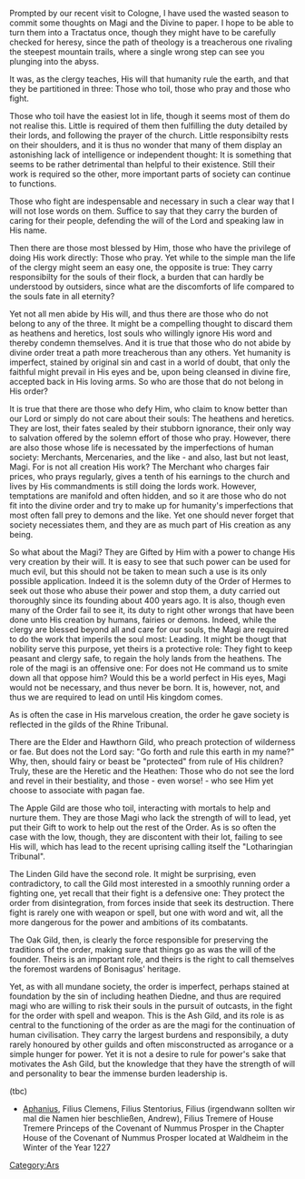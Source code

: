 Prompted by our recent visit to Cologne, I have used the wasted season
to commit some thoughts on Magi and the Divine to paper. I hope to be
able to turn them into a Tractatus once, though they might have to be
carefully checked for heresy, since the path of theology is a
treacherous one rivaling the steepest mountain trails, where a single
wrong step can see you plunging into the abyss.

It was, as the clergy teaches, His will that humanity rule the earth,
and that they be partitioned in three: Those who toil, those who pray
and those who fight.

Those who toil have the easiest lot in life, though it seems most of
them do not realise this. Little is required of them then fulfilling the
duty detailed by their lords, and following the prayer of the church.
Little responsibilty rests on their shoulders, and it is thus no wonder
that many of them display an astonishing lack of intelligence or
independent thought: It is something that seems to be rather detrimental
than helpful to their existence. Still their work is required so the
other, more important parts of society can continue to functions.

Those who fight are indespensable and necessary in such a clear way that
I will not lose words on them. Suffice to say that they carry the burden
of caring for their people, defending the will of the Lord and speaking
law in His name.

Then there are those most blessed by Him, those who have the privilege
of doing His work directly: Those who pray. Yet while to the simple man
the life of the clergy might seem an easy one, the opposite is true:
They carry responsibilty for the souls of their flock, a burden that can
hardly be understood by outsiders, since what are the discomforts of
life compared to the souls fate in all eternity?

Yet not all men abide by His will, and thus there are those who do not
belong to any of the three. It might be a compelling thought to discard
them as heathens and heretics, lost souls who willingly ignore His word
and thereby condemn themselves. And it is true that those who do not
abide by divine order treat a path more treacherous than any others. Yet
humanity is imperfect, stained by original sin and cast in a world of
doubt, that only the faithful might prevail in His eyes and be, upon
being cleansed in divine fire, accepted back in His loving arms. So who
are those that do not belong in His order?

It is true that there are those who defy Him, who claim to know better
than our Lord or simply do not care about their souls: The heathens and
heretics. They are lost, their fates sealed by their stubborn ignorance,
their only way to salvation offered by the solemn effort of those who
pray. However, there are also those whose life is necessated by the
imperfections of human society: Merchants, Mercenaries, and the like -
and also, last but not least, Magi. For is not all creation His work?
The Merchant who charges fair prices, who prays regularly, gives a tenth
of his earnings to the church and lives by His commandments is still
doing the lords work. However, temptations are manifold and often
hidden, and so it are those who do not fit into the divine order and try
to make up for humanity's imperfections that most often fall prey to
demons and the like. Yet one should never forget that society
necessiates them, and they are as much part of His creation as any
being.

So what about the Magi? They are Gifted by Him with a power to change
His very creation by their will. It is easy to see that such power can
be used for much evil, but this should not be taken to mean such a use
is its only possible application. Indeed it is the solemn duty of the
Order of Hermes to seek out those who abuse their power and stop them, a
duty carried out thoroughly since its founding about 400 years ago. It
is also, though even many of the Order fail to see it, its duty to right
other wrongs that have been done unto His creation by humans, fairies or
demons. Indeed, while the clergy are blessed beyond all and care for our
souls, the Magi are required to do the work that imperils the soul most:
Leading. It might be thougt that nobility serve this purpose, yet theirs
is a protective role: They fight to keep peasant and clergy safe, to
regain the holy lands from the heathens. The role of the magi is an
offensive one: For does not He command us to smite down all that oppose
him? Would this be a world perfect in His eyes, Magi would not be
necessary, and thus never be born. It is, however, not, and thus we are
required to lead on until His kingdom comes.

As is often the case in His marvelous creation, the order he gave
society is reflected in the gilds of the Rhine Tribunal.

There are the Elder and Hawthorn Gild, who preach protection of
wilderness or fae. But does not the Lord say: "Go forth and rule this
earth in my name?" Why, then, should fairy or beast be "protected" from
rule of His children? Truly, these are the Heretic and the Heathen:
Those who do not see the lord and revel in their bestiality, and those -
even worse\! - who see Him yet choose to associate with pagan fae.

The Apple Gild are those who toil, interacting with mortals to help and
nurture them. They are those Magi who lack the strength of will to lead,
yet put their Gift to work to help out the rest of the Order. As is so
often the case with the low, though, they are discontent with their lot,
failing to see His will, which has lead to the recent uprising calling
itself the "Lotharingian Tribunal".

The Linden Gild have the second role. It might be surprising, even
contradictory, to call the Gild most interested in a smoothly running
order a fighting one, yet recall that their fight is a defensive one:
They protect the order from disintegration, from forces inside that seek
its destruction. There fight is rarely one with weapon or spell, but one
with word and wit, all the more dangerous for the power and ambitions of
its combatants.

The Oak Gild, then, is clearly the force responsible for preserving the
traditions of the order, making sure that things go as was the will of
the founder. Theirs is an important role, and theirs is the right to
call themselves the foremost wardens of Bonisagus' heritage.

Yet, as with all mundane society, the order is imperfect, perhaps
stained at foundation by the sin of including heathen Diedne, and thus
are required magi who are willing to risk their souls in the pursuit of
outcasts, in the fight for the order with spell and weapon. This is the
Ash Gild, and its role is as central to the functioning of the order as
are the magi for the continuation of human civilisation. They carry the
largest burdens and responsibily, a duty rarely honoured by other guilds
and often misconstructed as arrogance or a simple hunger for power. Yet
it is not a desire to rule for power's sake that motivates the Ash Gild,
but the knowledge that they have the strength of will and personality to
bear the immense burden leadership is.

(tbc)

  -
    [Aphanius](Aphanius "wikilink"), Filius Clemens, Filius Stentorius,
    Filius (irgendwann sollten wir mal die Namen hier beschließen,
    Andrew), Filius Tremere of House Tremere
    Princeps of the Covenant of Nummus Prosper
    in the Chapter House of the Covenant of Nummus Prosper located at
    Waldheim
    in the Winter of the Year 1227

[Category:Ars](Category:Ars "wikilink")